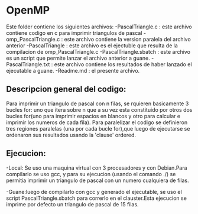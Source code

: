 # OpenMP
Este folder contiene los siguientes archivos:
-PascalTriangle.c : este archivo contiene codigo en c para imprimir triangulos de pascal
-omp_PascalTriangle.c : este archivo contiene la version paralela del archivo anterior
-PascalTriangle : este archivo es el ejectuble que resulta de la compilacion de omp_PascalTriangle.c
-PascalTriangle.sbatch : este archivo es un script que permite lanzar el archivo anterior a guane.
-PascalTriangle.txt : este archivo contiene los resultados de haber lanzado el ejecutable a guane.
-Readme.md : el presente archivo. 

## Descripcion general del codigo:
Para imprimir un triangulo de pascal con n filas, se rquieren basicamente 3 bucles for: uno que itera sobre n que a su vez esta constituido
por otros dos bucles for(uno para imprimir espacios en blancos y otro para calcular e imprimir los numeros de cada fila). Para
paralelizar el codigo se definieron tres regiones paralelas (una por cada bucle for),que luego de ejecutarse se ordenaron sus resultados
usando la 'clause' ordered.

## Ejecucion:
-Local: Se uso una maquina virtual con 3 procesadores y con Debian.Para compilarlo se uso gcc, y para su ejecucion (usando el comando ./)
 se permitia imprimir un triangulo de pascal con un numero cualquiera de filas.

-Guane:luego de compilarlo con gcc y generado el ejecutable, se uso el script PascalTriangle.sbatch para correrlo en el clauster.Esta
 ejecucion se imprime por defecto un triangulo de pascal de 15 filas.   

 
